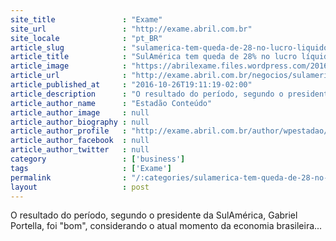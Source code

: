 ```yaml
---
site_title               : "Exame"
site_url                 : "http://exame.abril.com.br"
site_locale              : "pt_BR"
article_slug             : "sulamerica-tem-queda-de-28-no-lucro-liquido"
article_title            : "SulAmérica tem queda de 28% no lucro líquido"
article_image            : "https://abrilexame.files.wordpress.com/2016/09/size_960_16_9_sulamerica6.jpg?quality=70&strip=all&w=960"
article_url              : "http://exame.abril.com.br/negocios/sulamerica-tem-queda-de-28-no-lucro-liquido/"
article_published_at     : "2016-10-26T19:11:19-02:00"
article_description      : "O resultado do período, segundo o presidente da SulAmérica, Gabriel Portella, foi 'bom', considerando o atual momento da economia brasileira..."
article_author_name      : "Estadão Conteúdo"
article_author_image     : null
article_author_biography : null
article_author_profile   : "http://exame.abril.com.br/author/wpestadao/"
article_author_facebook  : null
article_author_twitter   : null
category                 : ['business']
tags                     : ['Exame']
permalink                : "/:categories/sulamerica-tem-queda-de-28-no-lucro-liquido/"
layout                   : post
---
```


O resultado do período, segundo o presidente da SulAmérica, Gabriel Portella, foi "bom", considerando o atual momento da economia brasileira...

